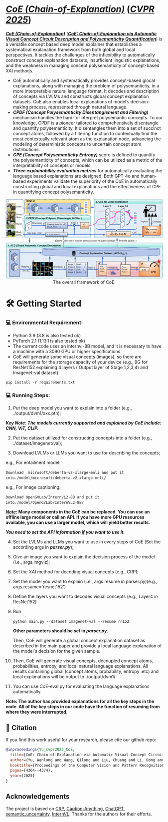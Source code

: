 

# [***CoE (Chain-of-Explanation)***](https://arxiv.org/pdf/2503.15234) (***<u>CVPR 2025</u>***)

[***CoE (Chain-of-Explanation)***](https://arxiv.org/pdf/2503.15234) (***<u>CoE: Chain-of-Explanation via Automatic Visual Concept Circuit Description and Polysemanticity Quantification</u>***) is a versatile concept based deep model explainer that establishes a systematical explanation framework from both global and local perspectives. It tackles the challenges of the inflexibility to automatically construct concept explanation datasets, insufficient linguistic explanations, and the weakness in managing concept polysemanticity of concept-based XAI methods.

* CoE automatically and systematically provides concept-based glocal explanations, along with managing the problem of polysemanticity, in a more interpretable natural language format. It decodes and description of concepts via LVLMs and constructs global concept explanation datasets. CoE also enables local explanations of model’s decision-making process, represented through natural language. 
* ***CPDF (Concept Polysemanticity Disentanglement and Filtering)*** mechanism handles the hard-to-interpret polysemantic concepts. To our knowledge, CPDF is a pioneer tailored to comprehensively disentangle and quantify polysemanticity. It disentangles them into a set of succinct concept atoms, followed by a filtering function to contextually find the most contextually relevant atom as the explanation node, advancing the modeling of deterministic concepts to uncertain concept atom distributions. 
* ***CPE (Concept Polysemanticity Entropy)*** score is defined to quantify the polysemanticity of concepts, which can be utilized as a metric of the interpretability of concepts or models.
* ***Three explainability evaluation metrics*** for automatically evaluating the language based explanations are designed. Both GPT-4o and human-based experiments validate the superiority of the CoE in automatically constructing global and local explanations and the effectiveness of CPE in quantifying concept polysemanticity.

<div align=center>
<img src="./figs/fig2.png" />
<br>    
The overall framework of CoE.
</div> 

# :hammer_and_wrench: Getting Started

### :computer: Environmental Requirement:

- Python 3.9 (3.8 is also tested ok)
- PyTorch 2.1 (1.13.1 is also tested ok)
- The current code uses an internvl-8B model, and it is necessary to have a machine with a 3090 GPU or higher specifications.
- CoE will generate some visual concepts (images), so there are requirements for the storage capacity of your device (e.g., 9G for ResNet152 explaining 4 layers ( Output layer of Stage 1,2,3,4) and Imagenet-val dataset).

```
pip install -r requirements.txt
```

### :computer: Running Steps:

1.  Put the deep model you want to explain into a folder (e.g., ./output/dvm1/xxx.pth);

   ***Key Note: The models currently supported and explained by CoE include: CNN, ViT, CLIP.***

2.  Put the dataset utilized for constructing concepts into a folder (e.g., ./dataset/imagenet/val);

3.  Download LVLMs or LLMs you want to use for describing the concepts;

   e.g., For entailment model:

   `Download  microsoft/deberta-v2-xlarge-mnli and put it into./model/microsoft/deberta-v2-xlarge-mnli/`

   e.g., For image captioning:

   `Download OpenGVLab/InternVL2-8B and put it into./model/OpenGVLab/InternVL2-8B/`

   **<u>*Note:*</u>  Many components in the CoE can be replaced. You can use an offline large model or call an API. If you have more GPU resources available, you can use a larger model, which will yield better results.**

   ***You need to set the API information if you want to use it.***

4. Set the LVLMs and LLMs you want to use in every steps of CoE (Set the according args in ***parser.py***);

5. Give an image you want to explain the decision process of the model (i.e., args.imgviz);

6. Set the XAI method for decoding visual concepts (e.g., CRP);

7. Set the model you want to explain (i.e., args.resume in parser.py)(e.g., args.resume='resnet152')

8. Define the layers you want to decodes visual concepts (e.g., Layer4 in ResNet152)

9. Run

   `python main.py --dataset imagenet-val --resume rn152`

   **Other parameters should be set in *parser.py*.**

   Then, CoE will generate a global concept explanation dataset as described in the main paper and provide a local language explanation of the model's decision for the given sample. 

10.  Then, CoE will generate visual concepts, decoupled concept atoms, probabilities, entropy, and local natural language explanations. All results containing global (concept atoms, probability, entropy .etc) and local explanations will be output to ./output/dvm1/

11. You can use CoE-eval.py for evaluating the language explanations automatically.

 **Note: The author has provided explanations for all the key steps in the code. All of the key steps in our code have the function of resuming from where they were interrupted.**



## :book: Citation

If you find this work useful for your research, please cite our github repo:

```bibtex
@inproceedings{Yu_cvpr2025_CoE,
  title={CoE: Chain-of-Explanation via Automatic Visual Concept Circuit Description and Polysemanticity Quantification},
  author={Yu, Wenlong and Wang, Qilong and Liu, Chuang and Li, Dong and Hu, Qinghua},
  booktitle={Proceedings of the Computer Vision and Pattern Recognition Conference},
  pages={4364--4374},
  year={2025}
}
```

## Acknowledgements

The project is based on [CRP](https://github.com/rachtibat/zennit-crp), [Caption-Anything](https://github.com/ttengwang/Caption-Anything), [ChatGPT](https://openai.com/blog/chatgpt), [semantic_uncertainty](https://github.com/jlko/semantic_uncertainty), [InternVL](https://github.com/OpenGVLab/InternVL). Thanks for the authors for their efforts.
